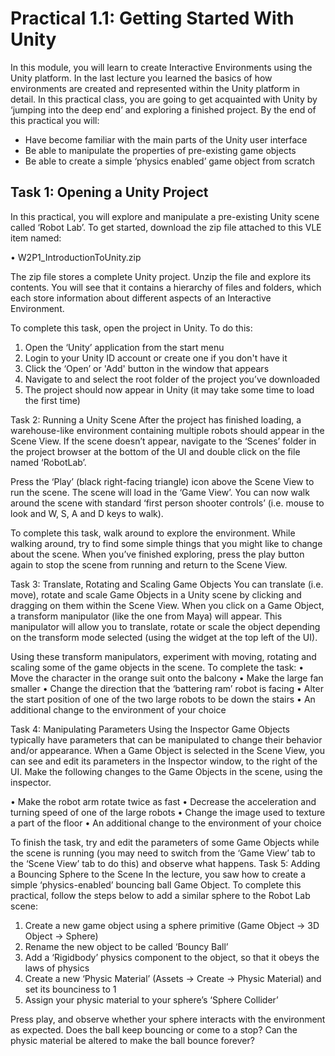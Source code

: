 # Practical 1.1: Getting Started With Unity

In this module, you will learn to create Interactive Environments using the Unity platform. In the last lecture you learned the basics of how environments are created and represented within the Unity platform in detail. In this practical class, you are going to get acquainted with Unity by ‘jumping into the deep end’ and exploring a finished project.
By the end of this practical you will:

- Have become familiar with the main parts of the Unity user interface
- Be able to manipulate the properties of pre-existing game objects
- Be able to create a simple ‘physics enabled’ game object from scratch

## Task 1: Opening a Unity Project
In this practical, you will explore and manipulate a pre-existing Unity scene called ‘Robot Lab’. To get started, download the zip file attached to this VLE item named:

•	W2P1_IntroductionToUnity.zip

The zip file stores a complete Unity project. Unzip the file and explore its contents. You will see that it contains a hierarchy of files and folders, which each store information about different aspects of an Interactive Environment. 

To complete this task, open the project in Unity. To do this:
1.	Open the ‘Unity’ application from the start menu
2.	Login to your Unity ID account or create one if you don't have it
3.	Click the ‘Open’ or 'Add' button in the window that appears
4.	Navigate to and select the root folder of the project you’ve downloaded
5.	The project should now appear in Unity (it may take some time to load the first time)

Task 2: Running a Unity Scene
After the project has finished loading, a warehouse-like environment containing multiple robots should appear in the Scene View. If the scene doesn’t appear, navigate to the ‘Scenes’ folder in the project browser at the bottom of the UI and double click on the file named ‘RobotLab’.

Press the ‘Play’ (black right-facing triangle) icon above the Scene View to run the scene. The scene will load in the ‘Game View’. You can now walk around the scene with standard ‘first person shooter controls’ (i.e. mouse to look and W, S, A and D keys to walk).

To complete this task, walk around to explore the environment. While walking around, try to find some simple things that you might like to change about the scene. When you’ve finished exploring, press the play button again to stop the scene from running and return to the Scene View.

Task 3: Translate, Rotating and Scaling Game Objects
You can translate (i.e. move), rotate and scale Game Objects in a Unity scene by clicking and dragging on them within the Scene View. When you click on a Game Object, a transform manipulator (like the one from Maya) will appear. This manipulator will allow you to translate, rotate or scale the object depending on the transform mode selected (using the widget at the top left of the UI).

 

Using these transform manipulators, experiment with moving, rotating and scaling some of the game objects in the scene. To complete the task:
•	Move the character in the orange suit onto the balcony
•	Make the large fan smaller
•	Change the direction that the ‘battering ram’ robot is facing
•	Alter the start position of one of the two large robots to be down the stairs
•	An additional change to the environment of your choice

Task 4: Manipulating Parameters Using the Inspector
Game Objects typically have parameters that can be manipulated to change their behavior and/or appearance. When a Game Object is selected in the Scene View, you can see and edit its parameters in the Inspector window, to the right of the UI.
Make the following changes to the Game Objects in the scene, using the inspector.

•	Make the robot arm rotate twice as fast
•	Decrease the acceleration and turning speed of one of the large robots
•	Change the image used to texture a part of the floor
•	An additional change to the environment of your choice

To finish the task, try and edit the parameters of some Game Objects while the scene is running (you may need to switch from the ‘Game View’ tab to the ‘Scene View’ tab to do this) and observe what happens.
Task 5: Adding a Bouncing Sphere to the Scene
In the lecture, you saw how to create a simple ‘physics-enabled’ bouncing ball Game Object. To complete this practical, follow the steps below to add a similar sphere to the Robot Lab scene:
1.	Create a new game object using a sphere primitive (Game Object → 3D Object → Sphere)
2.	Rename the new object to be called ‘Bouncy Ball’
3.	Add a ‘Rigidbody’ physics component to the object, so that it obeys the laws of physics
4.	Create a new ‘Physic Material’ (Assets → Create → Physic Material) and set its bounciness to 1
5.	Assign your physic material to your sphere’s ‘Sphere Collider’

Press play, and observe whether your sphere interacts with the environment as expected. Does the ball keep bouncing or come to a stop? Can the physic material be altered to make the ball bounce forever?

